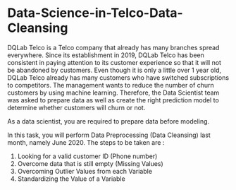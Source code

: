 # Data-Science-in-Telco-Data-Cleansing
DQLab Telco is a Telco company that already has many branches spread everywhere. Since its establishment in 2019, DQLab Telco has been consistent in paying attention to its customer experience so that it will not be abandoned by customers.
Even though it is only a little over 1 year old, DQLab Telco already has many customers who have switched subscriptions to competitors. The management wants to reduce the number of churn customers by using machine learning.
Therefore, the Data Scientist team was asked to prepare data as well as create the right prediction model to determine whether customers will churn or not.

As a data scientist, you are required to prepare data before modeling.

In this task, you will perform Data Preprocessing (Data Cleansing) last month, namely June 2020.
The steps to be taken are :

  1. Looking for a valid customer ID (Phone number)
  2. Overcome data that is still empty (Missing Values)
  3. Overcoming Outlier Values from each Variable
  4. Standardizing the Value of a Variable
